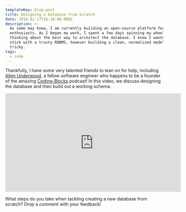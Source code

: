 ```yaml
---
templateKey: blog-post
title: Designing a Database from Scratch
date: 2018-01-17T16:18:00.000Z
description: >-
  As some may know, I am currently building an open-source platform for car
  enthusiasts. As I began my work, I spent a few days spinning my wheels (haha)
  thinking about the best way to architect the database. I knew I wanted to
  stick with a trusty RDBMS, however building a clean, normalized model was
  tricky.
tags:
  - code
---
```

Thankfully, I have some very talented friends to lean on for help, including [Allen Underwood](https://www.codingblocks.net/about/), a fellow software engineer who happens to be a founder of the amazing [Coding-Blocks](https://www.codingblocks.net/) podcast! In this video, we discuss designing the database and then build out a working schema.

<iframe width="560" height="315" src="https://www.youtube.com/embed/ITSboWxJCAQ" frameborder="0" allow="accelerometer; autoplay; encrypted-media; gyroscope; picture-in-picture" allowfullscreen></iframe>



What steps do you take when tackling creating a new database from scratch? Drop a comment with your feedback!

